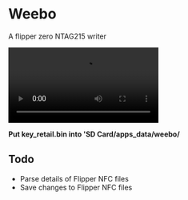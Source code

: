 # Weebo

A flipper zero NTAG215 writer

![Demo Video](demo.mp4)

**Put key_retail.bin into 'SD Card/apps_data/weebo/**

## Todo

 - Parse details of Flipper NFC files
 - Save changes to Flipper NFC files
